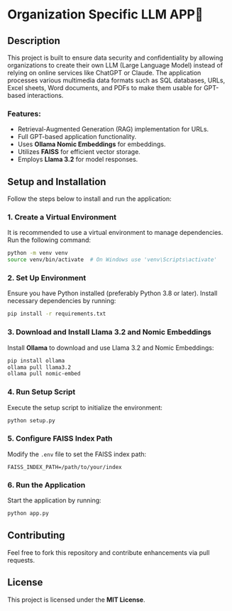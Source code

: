 # Organization Specific LLM APP🤖

## Description
This project is built to ensure data security and confidentiality by allowing organizations to create their own LLM (Large Language Model) instead of relying on online services like ChatGPT or Claude. The application processes various multimedia data formats such as SQL databases, URLs, Excel sheets, Word documents, and PDFs to make them usable for GPT-based interactions.

### Features:
- Retrieval-Augmented Generation (RAG) implementation for URLs.
- Full GPT-based application functionality.
- Uses **Ollama Nomic Embeddings** for embeddings.
- Utilizes **FAISS** for efficient vector storage.
- Employs **Llama 3.2** for model responses.

## Setup and Installation
Follow the steps below to install and run the application:

### 1. Create a Virtual Environment
It is recommended to use a virtual environment to manage dependencies. Run the following command:
```bash
python -m venv venv
source venv/bin/activate  # On Windows use 'venv\Scripts\activate'
```

### 2. Set Up Environment
Ensure you have Python installed (preferably Python 3.8 or later). Install necessary dependencies by running:
```bash
pip install -r requirements.txt
```

### 3. Download and Install Llama 3.2 and Nomic Embeddings
Install **Ollama** to download and use Llama 3.2 and Nomic Embeddings:
```bash
pip install ollama
ollama pull llama3.2
ollama pull nomic-embed
```

### 4. Run Setup Script
Execute the setup script to initialize the environment:
```bash
python setup.py
```

### 5. Configure FAISS Index Path
Modify the `.env` file to set the FAISS index path:
```
FAISS_INDEX_PATH=/path/to/your/index
```

### 6. Run the Application
Start the application by running:
```bash
python app.py
```

## Contributing
Feel free to fork this repository and contribute enhancements via pull requests.

## License
This project is licensed under the **MIT License**.

